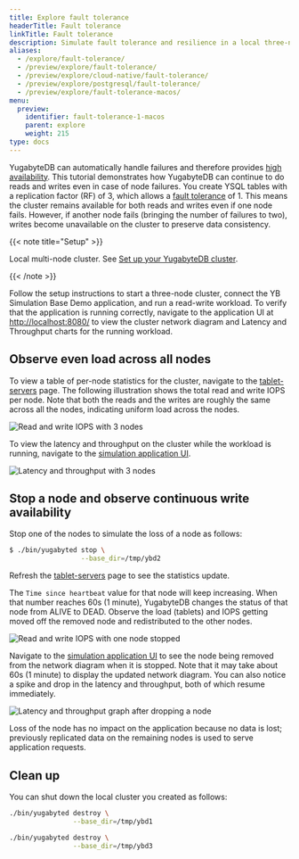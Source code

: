 ```yaml
---
title: Explore fault tolerance
headerTitle: Fault tolerance
linkTitle: Fault tolerance
description: Simulate fault tolerance and resilience in a local three-node YugabyteDB database cluster.
aliases:
  - /explore/fault-tolerance/
  - /preview/explore/fault-tolerance/
  - /preview/explore/cloud-native/fault-tolerance/
  - /preview/explore/postgresql/fault-tolerance/
  - /preview/explore/fault-tolerance-macos/
menu:
  preview:
    identifier: fault-tolerance-1-macos
    parent: explore
    weight: 215
type: docs
---
```


YugabyteDB can automatically handle failures and therefore provides [high availability](../../../architecture/core-functions/high-availability/). This tutorial demonstrates how YugabyteDB can continue to do reads and writes even in case of node failures. You create YSQL tables with a replication factor (RF) of 3, which allows a [fault tolerance](../../../architecture/docdb-replication/replication/) of 1. This means the cluster remains available for both reads and writes even if one node fails. However, if another node fails (bringing the number of failures to two), writes become unavailable on the cluster to preserve data consistency.

{{< note title="Setup" >}}

Local multi-node cluster. See [Set up your YugabyteDB cluster](../../../explore/#set-up-your-yugabytedb-cluster).

{{< /note >}}

Follow the setup instructions to start a three-node cluster, connect the YB Simulation Base Demo application, and run a read-write workload. To verify that the application is running correctly, navigate to the application UI at <http://localhost:8080/> to view the cluster network diagram and Latency and Throughput charts for the running workload.

## Observe even load across all nodes

To view a table of per-node statistics for the cluster, navigate to the [tablet-servers](http://127.0.0.1:7000/tablet-servers) page. The following illustration shows the total read and write IOPS per node. Note that both the reads and the writes are roughly the same across all the nodes, indicating uniform load across the nodes.

![Read and write IOPS with 3 nodes](/images/ce/fault-tolerance-evenly-distributed.png)

To view the latency and throughput on the cluster while the workload is running, navigate to the [simulation application UI](http://127.0.0.1:8000/).

![Latency and throughput with 3 nodes](/images/ce/fault-tolerance-latency-throughput.png)

## Stop a node and observe continuous write availability

Stop one of the nodes to simulate the loss of a node as follows:

```sh
$ ./bin/yugabyted stop \
                  --base_dir=/tmp/ybd2
```

Refresh the [tablet-servers](http://127.0.0.1:7000/tablet-servers) page to see the statistics update.

The `Time since heartbeat` value for that node will keep increasing. When that number reaches 60s (1 minute), YugabyteDB changes the status of that node from ALIVE to DEAD. Observe the load (tablets) and IOPS getting moved off the removed node and redistributed to the other nodes.

![Read and write IOPS with one node stopped](/images/ce/fault-tolerance-dead-node.png)

Navigate to the [simulation application UI](http://127.0.0.1:8000/) to see the node being removed from the network diagram when it is stopped. Note that it may take about 60s (1 minute) to display the updated network diagram. You can also notice a spike and drop in the latency and throughput, both of which resume immediately.

![Latency and throughput graph after dropping a node](/images/ce/fault-tolerance-latency-stoppednode.png)

Loss of the node has no impact on the application because no data is lost; previously replicated data on the remaining nodes is used to serve application requests.

## Clean up

You can shut down the local cluster you created as follows:

```sh
./bin/yugabyted destroy \
                --base_dir=/tmp/ybd1

./bin/yugabyted destroy \
                --base_dir=/tmp/ybd3
```
